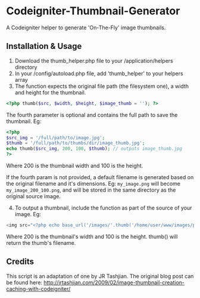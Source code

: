 Codeigniter-Thumbnail-Generator
==============================

A Codeigniter helper to generate &#39;On-The-Fly&#39; image thumbnails.

Installation & Usage
--------------------

1. Download the thumb_helper.php file to your /application/helpers directory
2. In your /config/autoload.php file, add 'thumb_helper' to your helpers array
3. The function expects the original file path (the filesystem one), a width and height for the thumbnail.

```php
<?php thumb($src, $width, $height, $image_thumb = ''); ?>
```

The fourth parameter is optional and contains the full path to save the thumbnail. Eg:


```php
<?php 
$src_img = '/full/path/to/image.jpg';
$thumb = '/full/path/to/thumbs/dir/image_thumb.jpg';
echo thumb($src_img, 200, 100, $thumb); // outputs image_thumb.jpg 
?>
```

Where 200 is the thumbnail width and 100 is the height.

If the fourth param is not provided, a default filename is generated based on the original filename and it's dimensions. 
Eg: ````my_image.png```` will become ````my_image_200_100.png````, and will be stored in the same directory as the original source image.

4. To output a thumbnail, include the function as part of the source of your image. Eg:


```php
<img src="<?php echo base_url('/images/'.thumb('/home/user/www/images/picture.jpg','200','100')); ?>">
```

Where 200 is the thumbnail's width and 100 is the height. thumb() will return the thumb's filename.



Credits
-------

This script is an adaptation of one by JR Tashjian. The original blog post can be found here: 
http://jrtashjian.com/2009/02/image-thumbnail-creation-caching-with-codeigniter/

